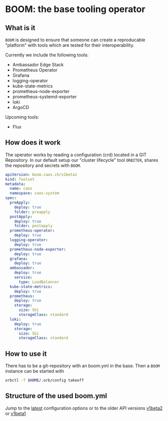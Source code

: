 # BOOM: the base tooling operator

## What is it

`BOOM` is designed to ensure that someone can create a reproducable "platform" with tools which are tested for their interoperability.

Currently we include the following tools:

- Ambassador Edge Stack
- Prometheus Operator
- Grafana
- logging-operator
- kube-state-metrics
- prometheus-node-exporter
- prometheus-systemd-exporter
- loki
- ArgoCD

Upcoming tools:

- Flux

## How does it work

The operator works by reading a configuration (crd) located in a GIT Repository.
In our default setup our "cluster lifecycle" tool `ORBITER`, shares the repository and secrets with `BOOM`.

```yaml
apiVersion: boom.caos.ch/v1beta1
kind: Toolset
metadata:
  name: caos
  namespace: caos-system
spec:
  preApply:
    deploy: true
    folder: preapply
  postApply:
    deploy: true
    folder: postapply
  prometheus-operator:
    deploy: true
  logging-operator:
    deploy: true
  prometheus-node-exporter:
    deploy: true
  grafana:
    deploy: true
  ambassador:
    deploy: true
    service:
      type: LoadBalancer
  kube-state-metrics:
    deploy: true
  prometheus:
    deploy: true
    storage:
      size: 5Gi
      storageClass: standard
  loki:
    deploy: true
    storage:
      size: 5Gi
      storageClass: standard
```

## How to use it

There has to be a git-repository with an boom.yml in the base. Then a `BOOM` instance can be started with 
```bash
orbctl -f $HOME/.orb/config takeoff
```

## Structure of the used boom.yml 

Jump to the [latest](yml/latest/Toolset.md) configuration options or to the older API versions [v1beta2](yml/v1beta2/Toolset.md) or [v1beta1](yml/v1beta1/Toolset.md)
